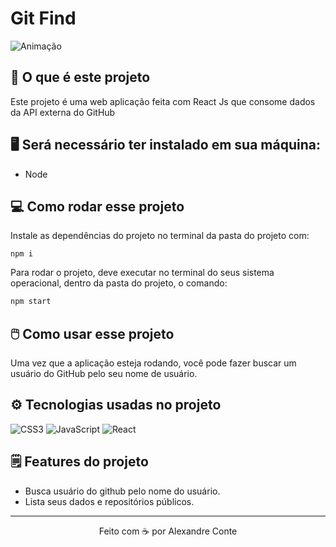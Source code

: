# Git Find

![Animação](https://github.com/AlexandreConte/GitFind/assets/84075891/3ae65ea1-320b-4a4e-a4ab-9c0e8dbb631a)

## 🤔 O que é este projeto
Este projeto é uma web aplicação feita com React Js que consome dados da API externa do GitHub

## 🖥️ Será necessário ter instalado em sua máquina:
- Node

## 💻 Como rodar esse projeto
Instale as dependências do projeto no terminal da pasta do projeto com:
```
npm i
```

Para rodar o projeto, deve executar no terminal do seus sistema operacional, dentro da pasta do projeto, o comando:
```bash
npm start
```

## 🖱️ Como usar esse projeto
Uma vez que a aplicação esteja rodando, você pode fazer buscar um usuário do GitHub pelo seu nome de usuário.

## ⚙️ Tecnologias usadas no projeto
![CSS3](https://img.shields.io/badge/CSS3-1572B6?style=for-the-badge&logo=css3&logoColor=white)
![JavaScript](https://img.shields.io/badge/JavaScript-323330?style=for-the-badge&logo=javascript&logoColor=F7DF1E)
![React](https://img.shields.io/badge/React-20232A?style=for-the-badge&logo=react&logoColor=61DAFB)

## 🗒️ Features do projeto
- Busca usuário do github pelo nome do usuário.
- Lista seus dados e repositórios públicos.

-----
<p align="center">
  Feito com ☕ por Alexandre Conte
</p>
